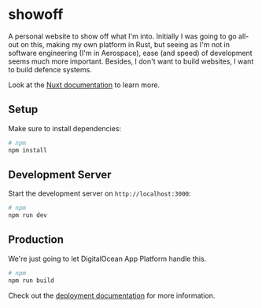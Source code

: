 # showoff

A personal website to show off what I'm into. Initially I was going to go
all-out on this, making my own platform in Rust, but seeing as I'm not in
software engineering (I'm in Aerospace), ease (and speed) of development
seems much more important. Besides, I don't want to build websites, I want to
build defence systems.

Look at the [Nuxt documentation](https://nuxt.com/docs/getting-started/introduction) to learn more.

## Setup

Make sure to install dependencies:

```bash
# npm
npm install
```

## Development Server

Start the development server on `http://localhost:3000`:

```bash
# npm
npm run dev
```

## Production

We're just going to let DigitalOcean App Platform handle this.

```bash
# npm
npm run build
```

Check out the [deployment documentation](https://nuxt.com/docs/getting-started/deployment) for more information.
